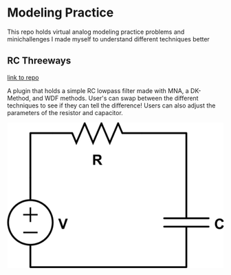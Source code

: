 

# Modeling Practice

This repo holds virtual analog modeling practice problems and minichallenges I made myself to understand different techniques better


## RC Threeways
[link to repo](https://github.com/tgarvs/Circuit-Modelling/tree/main/RC%20ThreeWays)

A plugin that holds a simple RC lowpass filter made with MNA, a DK-Method, and WDF methods. User's can swap between the different techniques to see if they can tell the difference! Users can also adjust the parameters of the resistor and capacitor.

![RC Circuit Schematic](https://github.com/tgarvs/Circuit-Modelling/blob/main/RC%20ThreeWays/RC%20Circuit.png)
